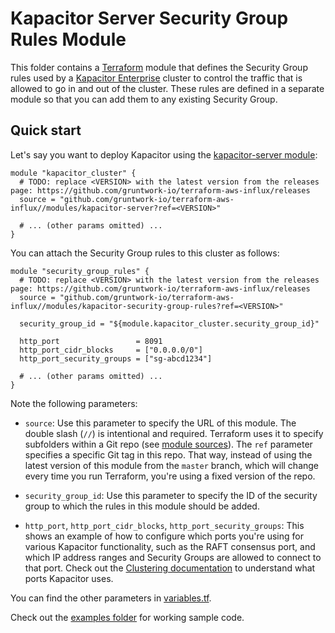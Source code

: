 # Kapacitor Server Security Group Rules Module

This folder contains a [Terraform](https://www.terraform.io/) module that defines the Security Group rules used by a
[Kapacitor Enterprise](https://www.influxdata.com/time-series-platform/kapacitor/) cluster to control the traffic that is allowed to go in and out of the cluster.
These rules are defined in a separate module so that you can add them to any existing Security Group.

## Quick start

Let's say you want to deploy Kapacitor using the [kapacitor-server
module](https://github.com/gruntwork-io/terraform-aws-influx/blob/master/modules/kapacitor-server):

```hcl
module "kapacitor_cluster" {
  # TODO: replace <VERSION> with the latest version from the releases page: https://github.com/gruntwork-io/terraform-aws-influx/releases
  source = "github.com/gruntwork-io/terraform-aws-influx//modules/kapacitor-server?ref=<VERSION>"

  # ... (other params omitted) ...
}
```

You can attach the Security Group rules to this cluster as follows:

```hcl
module "security_group_rules" {
  # TODO: replace <VERSION> with the latest version from the releases page: https://github.com/gruntwork-io/terraform-aws-influx/releases
  source = "github.com/gruntwork-io/terraform-aws-influx//modules/kapacitor-security-group-rules?ref=<VERSION>"

  security_group_id = "${module.kapacitor_cluster.security_group_id}"

  http_port                 = 8091
  http_port_cidr_blocks     = ["0.0.0.0/0"]
  http_port_security_groups = ["sg-abcd1234"]

  # ... (other params omitted) ...
}
```

Note the following parameters:

- `source`: Use this parameter to specify the URL of this module. The double slash (`//`) is intentional
  and required. Terraform uses it to specify subfolders within a Git repo (see [module
  sources](https://www.terraform.io/docs/modules/sources.html)). The `ref` parameter specifies a specific Git tag in
  this repo. That way, instead of using the latest version of this module from the `master` branch, which
  will change every time you run Terraform, you're using a fixed version of the repo.

- `security_group_id`: Use this parameter to specify the ID of the security group to which the rules in this module
  should be added.

- `http_port`, `http_port_cidr_blocks`, `http_port_security_groups`: This shows an example of how to configure which
  ports you're using for various Kapacitor functionality, such as the RAFT consensus port, and which IP address ranges and
  Security Groups are allowed to connect to that port. Check out the [Clustering
  documentation](https://docs.influxdata.com/enterprise_kapacitor/v1.5/cluster-management/create-a-cluster/) to understand
  what ports Kapacitor uses.

You can find the other parameters in [variables.tf](variables.tf).

Check out the [examples folder](https://github.com/gruntwork-io/terraform-aws-influx/blob/master/examples) for
working sample code.
